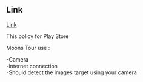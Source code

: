 ## Link

[Link](https://ruqyai.github.io/Policy/)

This policy for Play Store

Moons Tour use :   

-Camera  
-internet connection  
-Should detect the images target using your camera  

